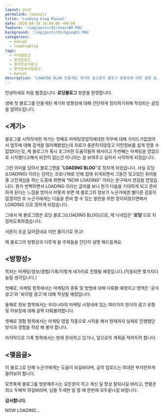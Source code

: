 ```yaml
---
layout: post
permalink: /manual/
title: 'Loading blog Manual'
date: 2020-08-24 16:09:00 +09:00
feature: '/img/posts/01/smainBM.PNG'
background: '/img/posts/01/bgimg01.PNG'
categories:
  - manual
  - loadingblog
tags:
  - 바이럴광고
  - 온라인광고
  - 온라인공식광고
  - 온라인바이럴광고
  - manual
description: 'LOADING BLOG 만들게된 계기와 앞으로의 블로그 방향성에 대한 설명 글.(메뉴얼)'
---
```


안녕하세요 처음 뵙겠습니다. **로딩블로그** 방문을 환영합니다.

생에 첫 블로그를 만들게된 계기와 방향성에 대해 간단하게 정리하기위해 작성되는 글임을 알려드립니다.

## <계기>
블로그를 시작하게된 계기는 첫째로 마케팅영업직에대한 직무에 대해 가이드가없었어서
업무에 대해 검색을 많이해봤었는데 자료가 충분하지않았고 이런정보를 쉽게 얻을 수 없었다는것, 제 블로그가 혹시 조그마한 도움이될까 해서이고
두번째는 마케팅을 영업으로 시작했다고해서 비전이 없는건 아니라는 걸 보여주고 싶어서 시작하게 되었습니다.

그런 의미를 담아서 블로그명을 "**LOADING BLOG**"로 정하게 되었습니다.
사실 로딩(LOADING) 이라는 단어는 코로나19로 인해 집에 쉬게되면서
그동안 잊고있던 취미들중 고전게임을 하는 도중에 화면에 "NOW LOADING" 이라는 문구에서
영감을 얻었습니다. 뭔가 번쩍하면서 LOADING 이라는 글자를 보니 뭔가 다음을 기대하게 되고 준비하게 된다는 느낌을
받아서 어떻게 보면 제 블로그의 정보가 누군가에겐 별다른 감흥이없겠지만 또 누군가에게는 다음을 준비 할 수 있는
발판을 위한 장이되었으면해서 LOADING 으로 정하게 되었습니다.

그래서 제 블로그명은 로딩 블로그(LOADING BLOG)으로, 제 닉네임은 '**로딩**'으로 지칭하도록하겠습니다.

서론이 조금 길어졌네요 이만 줄이기로 하고!

제 블로그의 방향성과 다루게 될 주제들을 간단히 설명 해드릴게요.

## <방향성>

목차는 마케팅/정보/경험/기록/이렇게 네가지로 진행될 예정입니다.(적응되면 몇가지더 늘릴 생각입니다.)

첫째로, 마케팅 항목에서는 마케팅의 종류 및 방법에 대해 다뤄볼 예정이고 영역은 '공식 광고'와 '바이럴 광고'에 대해 작성될 예정입니다.

둘째로 정보 항목에서는 우리나라의 마케팅 시장내에 있는 여러가지 방식의 광고 유형 및 어뷰징에 대해 살짝 다뤄볼까합니다.

셋째로 경험 항목에서는 마케팅 영업 직종으로 시작을 해서 현재까지 실제로 진행했던 방식과 경험을 작성 해 볼까 합니다.

마지막으로 기록 항목에서는 현재 준비하고 있거나, 앞으로의 계획을 적어두려 합니다.


## <맺음글>
이 블로그로 인해 누군가에게는 도움이 되길바라며, 글의 업로드는 최대한 부지런하게 올려보려 합니다.

모쪼록제 블로그를 방문해주시는 모든분이 하고 계신 일 항상 잘되시길 바라고, 연봉은 최소 두배씩 뛰길바라며, 남들 두세번 일 할 때 한번에 모두끝나길 바랍니다.

**감사합니다.**

NOW LOADING...
